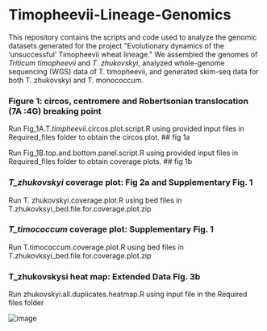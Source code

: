 # Timopheevii-Lineage-Genomics
This repository contains the scripts and code used to analyze the genomic datasets generated for the project "Evolutionary dynamics of the ‘unsuccessful’ Timopheevii wheat lineage."
We assembled the genomes of _Triticum_ _timopheevii_ and _T_. _zhukovskyi_, analyzed whole-genome sequencing (WGS) data of T. timopheevii, and generated skim-seq data for both T. zhukovskyi and T. monococcum.

### Figure 1: circos, centromere and Robertsonian translocation (7A :4G) breaking point
Run Fig_1A.T._timpheevii_.circos.plot.script.R using provided input files in Required_files folder to obtain the circos plot. ## fig 1a

Run Fig_1B.top.and.bottom.panel.script.R using provided input files in Required_files folder to obtain coverage plots. ## fig 1b

### _T_zhukovskyi_ coverage plot: Fig 2a and Supplementary Fig. 1 
Run T. zhukovskyi.coverage.plot.R using bed files in T.zhukovksyi_bed.file.for.coverage.plot.zip

### _T_timococcum_ coverage plot: Supplementary Fig. 1 
Run T.timococcum.coverage.plot.R using bed files in T.zhukovksyi_bed.file.for.coverage.plot.zip

### T_zhukovskysi heat map: Extended Data Fig. 3b
Run zhukovskyi.all.duplicates.heatmap.R using input file in the Required files folder 

![image](https://github.com/user-attachments/assets/52978365-3819-4fea-90eb-559fd1e54b1d)
